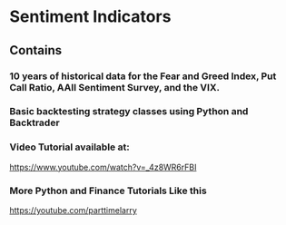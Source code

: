 # Sentiment Indicators

## Contains

### 10 years of historical data for the Fear and Greed Index, Put Call Ratio, AAII Sentiment Survey, and the VIX.
### Basic backtesting strategy classes using Python and Backtrader
### Video Tutorial available at:

https://www.youtube.com/watch?v=_4z8WR6rFBI

### More Python and Finance Tutorials Like this

https://youtube.com/parttimelarry
